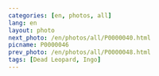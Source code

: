 ```yaml
---
categories: [en, photos, all]
lang: en
layout: photo
next_photo: /en/photos/all/P0000040.html
picname: P0000046
prev_photo: /en/photos/all/P0000048.html
tags: [Dead Leopard, Ingo]
---
```

